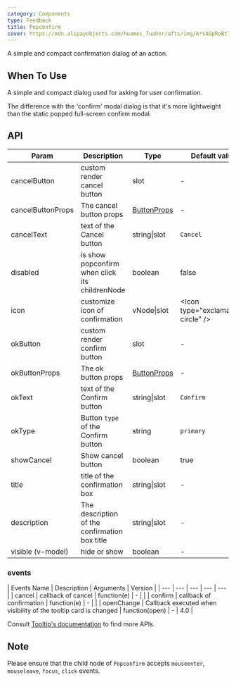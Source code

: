 ```yaml
---
category: Components
type: Feedback
title: Popconfirm
cover: https://mdn.alipayobjects.com/huamei_7uahnr/afts/img/A*sAGpRoBtTXcAAAAAAAAAAAAADrJ8AQ/original
---
```


A simple and compact confirmation dialog of an action.

## When To Use

A simple and compact dialog used for asking for user confirmation.

The difference with the 'confirm' modal dialog is that it's more lightweight than the static popped full-screen confirm modal.

## API

| Param | Description | Type | Default value | Version |
| --- | --- | --- | --- | --- |
| cancelButton | custom render cancel button | slot | - | 3.0 |
| cancelButtonProps | The cancel button props | [ButtonProps](/components/button/#API) | - |  |
| cancelText | text of the Cancel button | string\|slot | `Cancel` |  |
| disabled | is show popconfirm when click its childrenNode | boolean | false |  |
| icon | customize icon of confirmation | vNode\|slot | &lt;Icon type="exclamation-circle" /> |  |
| okButton | custom render confirm button | slot | - | 3.0 |
| okButtonProps | The ok button props | [ButtonProps](/components/button/#API) | - |  |
| okText | text of the Confirm button | string\|slot | `Confirm` |  |
| okType | Button `type` of the Confirm button | string | `primary` |  |
| showCancel | Show cancel button | boolean | true | 3.0 |
| title | title of the confirmation box | string\|slot | - |  |
| description | The description of the confirmation box title | string\|slot | - | 4.0 |
| visible (v-model) | hide or show | boolean | - |  |

### events

| Events Name | Description | Arguments | Version |
| --- | --- | --- | --- | --- |
| cancel | callback of cancel | function(e) | - |  |
| confirm | callback of confirmation | function(e) | - |  |
| openChange | Callback executed when visibility of the tooltip card is changed | function(open) | - | 4.0 |

Consult [Tooltip's documentation](/components/tooltip/#API) to find more APIs.

## Note

Please ensure that the child node of `Popconfirm` accepts `mouseenter`, `mouseleave`, `focus`, `click` events.
